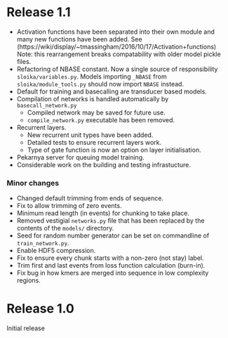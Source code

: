 Release 1.1
===========
* Activation functions have been separated into their own module and many new functions have been added. 
    See (https://wiki/display/~tmassingham/2016/10/17/Activation+functions)  
    Note: this rearrangement breaks compatability with older model pickle files.
* Refactoring of NBASE constant. 
    Now a single source of responsibility `sloika/variables.py`.  Models importing `_NBASE` from `sloika/module_tools.py` should now import `NBASE` instead.
* Default for training and basecalling are transducer based models.
* Compilation of networks is handled automatically by `basecall_network.py`
  * Compiled network may be saved for future use.  
  * `compile_network.py` executable has been removed.
* Recurrent layers.
  * New recurrent unit types have been added.
  * Detailed tests to ensure recurrent layers work.
  * Type of gate function is now an option on layer initialisation.
* Pekarnya server for queuing model training.
* Considerable work on the building and testing infrastucture.



### Minor changes

* Changed default trimming from ends of sequence.
* Fix to allow trimming of zero events.
* Minimum read length (in events) for chunking to take place.
* Removed vestigial `networks.py` file that has been replaced by the contents of the `models/` directory.
* Seed for random number generator can be set on commandline of `train_network.py`.
* Enable HDF5 compression.
* Fix to ensure every chunk starts with a non-zero (not stay) label.
* Trim first and last events from loss function calculation (burn-in).
* Fix bug in how kmers are merged into sequence in low complexity regions.

Release 1.0
===========
Initial release
